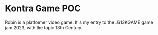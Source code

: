 # Kontra Game POC 

Robin is a platformer video game. It is my entry to the JS13KGAME game jam 2023, with the topic 13th Century.
